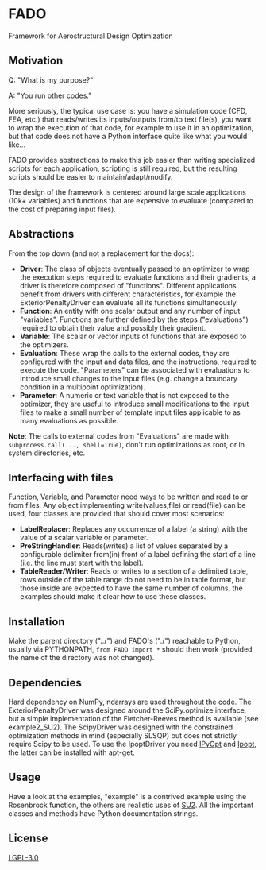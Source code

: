 # FADO
Framework for Aerostructural Design Optimization

## Motivation
Q: "What is my purpose?"

A: "You run other codes."

More seriously, the typical use case is:
you have a simulation code (CFD, FEA, etc.) that reads/writes its inputs/outputs from/to text file(s),
you want to wrap the execution of that code, for example to use it in an optimization,
but that code does not have a Python interface quite like what you would like...

FADO provides abstractions to make this job easier than writing specialized scripts for each application,
scripting is still required, but the resulting scripts should be easier to maintain/adapt/modify.

The design of the framework is centered around large scale applications (10k+ variables) and functions that are expensive to evaluate (compared to the cost of preparing input files).

## Abstractions
From the top down (and not a replacement for the docs):

- **Driver**: The class of objects eventually passed to an optimizer to wrap the execution steps required to evaluate functions and their gradients, a driver is therefore composed of "functions". Different applications benefit from drivers with different characteristics, for example the ExteriorPenaltyDriver can evaluate all its functions simultaneously.
- **Function**: An entity with one scalar output and any number of input "variables". Functions are further defined by the steps ("evaluations") required to obtain their value and possibly their gradient.
- **Variable**: The scalar or vector inputs of functions that are exposed to the optimizers.
- **Evaluation**: These wrap the calls to the external codes, they are configured with the input and data files, and the instructions, required to execute the code. "Parameters" can be associated with evaluations to introduce small changes to the input files (e.g. change a boundary condition in a multipoint optimization).
- **Parameter**: A numeric or text variable that is not exposed to the optimizer, they are useful to introduce small modifications to the input files to make a small number of template input files applicable to as many evaluations as possible.

**Note**: The calls to external codes from "Evaluations" are made with `subprocess.call(..., shell=True)`, don't run optimizations as root, or in system directories, etc.

## Interfacing with files
Function, Variable, and Parameter need ways to be written and read to or from files.
Any object implementing write(values,file) or read(file) can be used, four classes are provided that should cover most scenarios:

- **LabelReplacer**: Replaces any occurrence of a label (a string) with the value of a scalar variable or parameter.
- **PreStringHandler**: Reads(writes) a list of values separated by a configurable delimiter from(in) front of a label defining the start of a line (i.e. the line must start with the label).
- **TableReader/Writer**: Reads or writes to a section of a delimited table, rows outside of the table range do not need to be in table format, but those inside are expected to have the same number of columns, the examples should make it clear how to use these classes.

## Installation
Make the parent directory ("../") and FADO's ("./") reachable to Python, usually via PYTHONPATH, `from FADO import *` should then work (provided the name of the directory was not changed).

## Dependencies
Hard dependency on NumPy, ndarrays are used throughout the code.
The ExteriorPenaltyDriver was designed around the SciPy.optimize interface, but a simple implementation of the Fletcher-Reeves method is available (see example2_SU2).
The ScipyDriver was designed with the constrained optimization methods in mind (especially SLSQP) but does not strictly require Scipy to be used.
To use the IpoptDriver you need [IPyOpt](https://github.com/g-braeunlich/IPyOpt) and [Ipopt](https://github.com/coin-or/Ipopt), the latter can be installed with apt-get.

## Usage
Have a look at the examples, "example" is a contrived example using the Rosenbrock function, the others are realistic uses of [SU2](https://su2code.github.io/).
All the important classes and methods have Python documentation strings.

## License
[LGPL-3.0](https://www.gnu.org/licenses/lgpl-3.0.html)

